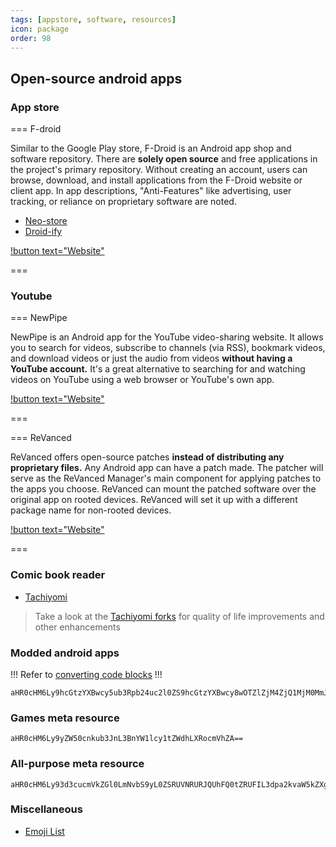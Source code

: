 ```yaml
---
tags: [appstore, software, resources]
icon: package
order: 98
---
```


## Open-source android apps

### App store

=== F-droid

Similar to the Google Play store, F-Droid is an Android app shop and software repository. There are **solely open source** and free applications in the project's primary repository. Without creating an account, users can browse, download, and install applications from the F-Droid website or client app. In app descriptions, "Anti-Features" like advertising, user tracking, or reliance on proprietary software are noted.

- [Neo-store](https://github.com/NeoApplications/Neo-Store)
- [Droid-ify](https://github.com/Iamlooker/Droid-ify)

[!button text="Website"](https://f-droid.org/)

===

### Youtube

=== NewPipe

NewPipe is an Android app for the YouTube video-sharing website. It allows you to search for videos, subscribe to channels (via RSS), bookmark videos, and download videos or just the audio from videos **without having a YouTube account.** It's a great alternative to searching for and watching videos on YouTube using a web browser or YouTube's own app.

[!button text="Website"](https://github.com/TeamNewPipe/NewPipe/)

===

=== ReVanced

ReVanced offers open-source patches **instead of distributing any proprietary files.** Any Android app can have a patch made. The patcher will serve as the ReVanced Manager's main component for applying patches to the apps you choose. ReVanced can mount the patched software over the original app on rooted devices. ReVanced will set it up with a different package name for non-rooted devices.

[!button text="Website"](https://github.com/revanced/revanced-manager)

===

### Comic book reader

- [Tachiyomi](https://tachiyomi.org/)

> Take a look at the [Tachiyomi forks](https://tachiyomi.org/forks/) for quality of life improvements and other enhancements

### Modded android apps

!!!
Refer to [converting code blocks](/guides/getting-started/#converting-code-blocks)
!!!

```
aHR0cHM6Ly9hcGtzYXBwcy5ub3Rpb24uc2l0ZS9hcGtzYXBwcy8wOTZlZjM4ZjQ1MjM0MmJhOTliNGUxNTA5YTQ0OTcyOT92PTk5NzAzNjBiNDQzNjQzNzg5YzMzM2JkMmM3MTgwMDA5
```

### Games meta resource

```
aHR0cHM6Ly9yZW50cnkub3JnL3BnYW1lcy1tZWdhLXRocmVhZA==
```

### All-purpose meta resource

```
aHR0cHM6Ly93d3cucmVkZGl0LmNvbS9yL0ZSRUVNRURJQUhFQ0tZRUFIL3dpa2kvaW5kZXgv
```

### Miscellaneous

- [Emoji List](https://unicode.org/emoji/charts/emoji-list.html)
